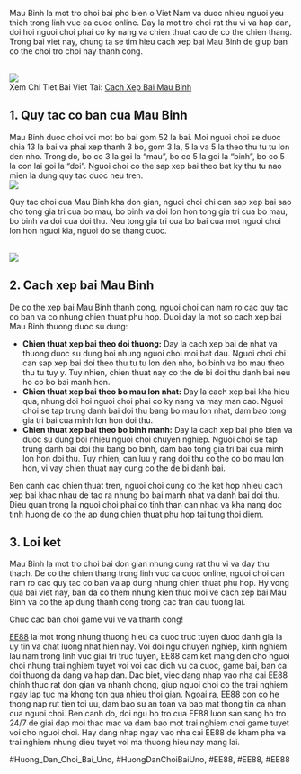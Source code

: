 <p>Mau Binh la mot tro choi bai pho bien o Viet Nam va duoc nhieu nguoi yeu thich trong linh vuc ca cuoc online. Day la mot tro choi rat thu vi va hap dan, doi hoi nguoi choi phai co ky nang va chien thuat cao de co the chien thang. Trong bai viet nay, chung ta se tim hieu cach xep bai Mau Binh de giup ban co the choi tro choi nay thanh cong.</p><br><img src="https://ee88vn.wiki/wp-content/uploads/2025/04/Cach-Xep-Bai-Mau-Binh-De-Gianh-Chien-Thang-Lon.png"></br>
Xem Chi Tiet Bai Viet Tai: <a href="https://ee88vn.wiki/cach-xep-bai-mau-binh/">Cach Xep Bai Mau Binh</a><h2>1. Quy tac co ban cua Mau Binh</h2><p>Mau Binh duoc choi voi mot bo bai gom 52 la bai. Moi nguoi choi se duoc chia 13 la bai va phai xep thanh 3 bo, gom 3 la, 5 la va 5 la theo thu tu tu lon den nho. Trong do, bo co 3 la goi la “mau”, bo co 5 la goi la “binh”, bo co 5 la con lai goi la “doi”. Nguoi choi co the sap xep bai theo bat ky thu tu nao mien la dung quy tac duoc neu tren.<br><img src="https://ee88vn.wiki/wp-content/uploads/2025/04/Kinh-Nghiem-Choi-Mau-Binh-Tu-Cac-Cao-Thu.png"></br><p>Quy tac choi cua Mau Binh kha don gian, nguoi choi chi can sap xep bai sao cho tong gia tri cua bo mau, bo binh va doi lon hon tong gia tri cua bo mau, bo binh va doi cua doi thu. Neu tong gia tri cua bo bai cua mot nguoi choi lon hon nguoi kia, nguoi do se thang cuoc.</p><br><img src="https://ee88vn.wiki/wp-content/uploads/2025/04/Tong-Quan-Ve-Tro-Choi-Mau-Binh.png"></br><h2>2. Cach xep bai Mau Binh</h2><p>De co the xep bai Mau Binh thanh cong, nguoi choi can nam ro cac quy tac co ban va co nhung chien thuat phu hop. Duoi day la mot so cach xep bai Mau Binh thuong duoc su dung:<ul>
<li><strong>Chien thuat xep bai theo doi thuong:</strong> Day la cach xep bai de nhat va thuong duoc su dung boi nhung nguoi choi moi bat dau. Nguoi choi chi can sap xep bai doi theo thu tu tu lon den nho, bo binh va bo mau theo thu tu tuy y. Tuy nhien, chien thuat nay co the de bi doi thu danh bai neu ho co bo bai manh hon.</li>
<li><strong>Chien thuat xep bai theo bo mau lon nhat:</strong> Day la cach xep bai kha hieu qua, nhung doi hoi nguoi choi phai co ky nang va may man cao. Nguoi choi se tap trung danh bai doi thu bang bo mau lon nhat, dam bao tong gia tri bai cua minh lon hon doi thu.</li>
<li><strong>Chien thuat xep bai theo bo binh manh:</strong> Day la cach xep bai pho bien va duoc su dung boi nhieu nguoi choi chuyen nghiep. Nguoi choi se tap trung danh bai doi thu bang bo binh, dam bao tong gia tri bai cua minh lon hon doi thu. Tuy nhien, can luu y rang doi thu co the co bo mau lon hon, vi vay chien thuat nay cung co the de bi danh bai.</li>
</ul><p>Ben canh cac chien thuat tren, nguoi choi cung co the ket hop nhieu cach xep bai khac nhau de tao ra nhung bo bai manh nhat va danh bai doi thu. Dieu quan trong la nguoi choi phai co tinh than can nhac va kha nang doc tinh huong de co the ap dung chien thuat phu hop tai tung thoi diem.</p><h2>3. Loi ket</h2><p>Mau Binh la mot tro choi bai don gian nhung cung rat thu vi va day thu thach. De co the chien thang trong linh vuc ca cuoc online, nguoi choi can nam ro cac quy tac co ban va ap dung nhung chien thuat phu hop. Hy vong qua bai viet nay, ban da co them nhung kien thuc moi ve cach xep bai Mau Binh va co the ap dung thanh cong trong cac tran dau tuong lai.<p>Chuc cac ban choi game vui ve va thanh cong!</p><p><a href="https://ee88vn.wiki/">EE88</a> la mot trong nhung thuong hieu ca cuoc truc tuyen duoc danh gia la uy tin va chat luong nhat hien nay. Voi doi ngu chuyen nghiep, kinh nghiem lau nam trong linh vuc giai tri truc tuyen, EE88 cam ket mang den cho nguoi choi nhung trai nghiem tuyet voi voi cac dich vu ca cuoc, game bai, ban ca doi thuong da dang va hap dan. Dac biet, viec dang nhap vao nha cai EE88 chinh thuc rat don gian va nhanh chong, giup nguoi choi co the trai nghiem ngay lap tuc ma khong ton qua nhieu thoi gian. Ngoai ra, EE88 con co he thong nap rut tien toi uu, dam bao su an toan va bao mat thong tin ca nhan cua nguoi choi. Ben canh do, doi ngu ho tro cua EE88 luon san sang ho tro 24/7 de giai dap moi thac mac va dam bao mot trai nghiem choi game tuyet voi cho nguoi choi. Hay dang nhap ngay vao nha cai EE88 de kham pha va trai nghiem nhung dieu tuyet voi ma thuong hieu nay mang lai.</p>
#Huong_Dan_Choi_Bai_Uno, #HuongDanChoiBaiUno, #EE88, #EE88, #EE88
